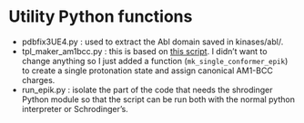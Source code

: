 # Utility Python functions

* pdbfix3UE4.py : used to extract the Abl domain saved in kinases/abl/.
* tpl_maker_am1bcc.py : this is based on [this script](https://github.com/choderalab/mcce-charges/blob/master/kinases/tpl_maker_am1bcc.py). I didn’t want to change anything so I just added a function (`mk_single_conformer_epik`) to create a single protonation state and assign canonical AM1-BCC charges.
* run_epik.py : isolate the part of the code that needs the shrodinger Python module so that the script can be run both with the normal python interpreter or Schrodinger’s.